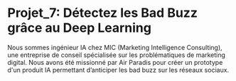 # Projet_7: Détectez les Bad Buzz grâce au Deep Learning

Nous sommes ingénieur IA chez MIC (Marketing Intelligence Consulting), une entreprise de conseil spécialisée sur les problématiques de marketing digital. Nous avons été missionné par Air Paradis pour créer un prototype d'un produit IA permettant d’anticiper les bad buzz sur les réseaux sociaux.
